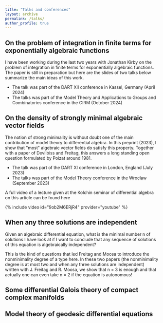 ```yaml
---
title: "Talks and conferences"
layout: archive
permalink: /talks/
author_profile: true
---
```



## On the problem of integration in finite terms for exponentially algebraic functions

I have been working during the last two years with Jonathan Kirby on the problem of integration in finite terms for exponentially algebraic functions. The paper is still in preparation but here are the slides of two talks below summarize the main ideas of this work. 

* The talk was part of the DART XII conference in Kassel, Germany (April 2024)
* The talks was part of the Model Theory and Applications to Groups and Combinatorics conference in the CIRM (October 2024)



## On the density of strongly minimal algebraic vector fields

The notion of strong minimality is without doubt one of the main contribution of model theory to differential algebra. In this preprint (2023), I show that "most" algebraic vector fields do satisfy this property. Together with a paper of Devilbiss and Freitag, this answers a long standing open question formulated by Poizat around 1981.

* The talk was part of the DART XI conference in London, England (July 2023)
* The talks was part of the Model Theory conference in the Wroclaw (September 2023)

A full video of a lecture given at the Kolchin seminar of differential algebra on this article  can be found here

{% include video id="9ob2M6ERjR4" provider="youtube" %}




## When any three solutions are independent

Given an algebraic differential equation, what is the minimal number n of solutions I have look at if I want to conclude that any sequence of solutions of this equation is algebraically independent?

This is the kind of questions that led Freitag and Moosa to introduce the nonminimality degree of a type here. In these two papers (the nonminimality degree is at most two and when any three solutions are independent) written with J. Freitag and R. Moosa, we show that n = 3 is enough and that actually one can even take n = 2 if the equation is autonomous!



## Some differential Galois theory of compact complex manifolds

## Model theory of geodesic differential equations